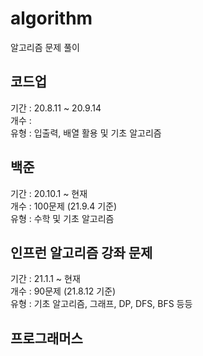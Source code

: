 # algorithm
알고리즘 문제 풀이

## 코드업
기간 : 20.8.11 ~ 20.9.14 <br>
개수 : <br>
유형 : 입출력, 배열 활용 및 기초 알고리즘 <br>

## 백준 
기간 : 20.10.1 ~ 현재 <br>
개수 : 100문제 (21.9.4 기준) <br>
유형 : 수학 및 기초 알고리즘 <br>

## 인프런 알고리즘 강좌 문제
기간 : 21.1.1 ~ 현재 <br>
개수 : 90문제 (21.8.12 기준) <br>
유형 : 기초 알고리즘, 그래프, DP, DFS, BFS 등등 <br>

## 프로그래머스
